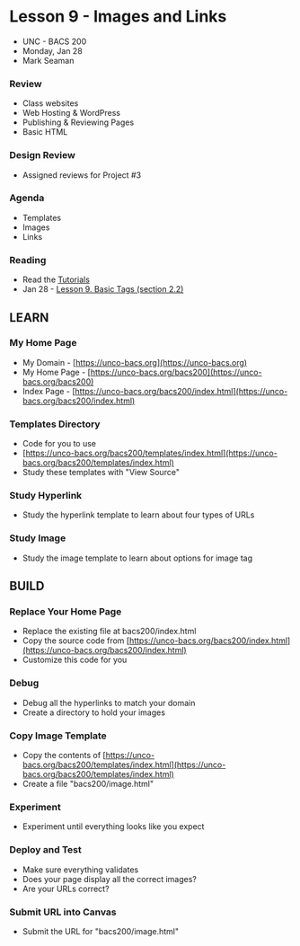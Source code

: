 # Lesson 9 - Images and Links

* UNC - BACS 200
* Monday, Jan 28
* Mark Seaman


### Review
* Class websites
* Web Hosting & WordPress
* Publishing & Reviewing Pages
* Basic HTML


### Design Review
* Assigned reviews for Project #3


### Agenda
* Templates
* Images
* Links


### Reading
* Read the [Tutorials](https://shrinking-world.com/unc/bacs200/docs/Index)
* Jan 28 - [Lesson 9. Basic Tags (section 2.2)](https://learn.zybooks.com/zybook/UNCOBACS200SeamanSpring2019/chapter/2/section/2)



## LEARN

### My Home Page
* My Domain - [https://unco-bacs.org](https://unco-bacs.org)
* My Home Page - [https://unco-bacs.org/bacs200](https://unco-bacs.org/bacs200)
* Index Page - [https://unco-bacs.org/bacs200/index.html](https://unco-bacs.org/bacs200/index.html)


### Templates Directory
* Code for you to use
* [https://unco-bacs.org/bacs200/templates/index.html](https://unco-bacs.org/bacs200/templates/index.html)
* Study these templates with "View Source"


### Study Hyperlink
* Study the hyperlink template to learn about four types of URLs

### Study Image
* Study the image template to learn about options for image tag


## BUILD

### Replace Your Home Page
* Replace the existing file at bacs200/index.html
* Copy the source code from [https://unco-bacs.org/bacs200/index.html](https://unco-bacs.org/bacs200/index.html)
* Customize this code for you


### Debug
* Debug all the hyperlinks to match your domain
* Create a directory to hold your images


### Copy Image Template
* Copy the contents of [https://unco-bacs.org/bacs200/templates/index.html](https://unco-bacs.org/bacs200/templates/index.html)
* Create a file "bacs200/image.html"


### Experiment 
* Experiment until everything looks like you expect


### Deploy and Test
* Make sure everything validates
* Does your page display all the correct images?
* Are your URLs correct?


### Submit URL into Canvas
* Submit the URL for "bacs200/image.html"

